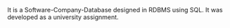 It is a Software-Company-Database designed in RDBMS using SQL.
It was developed as a university assignment.
